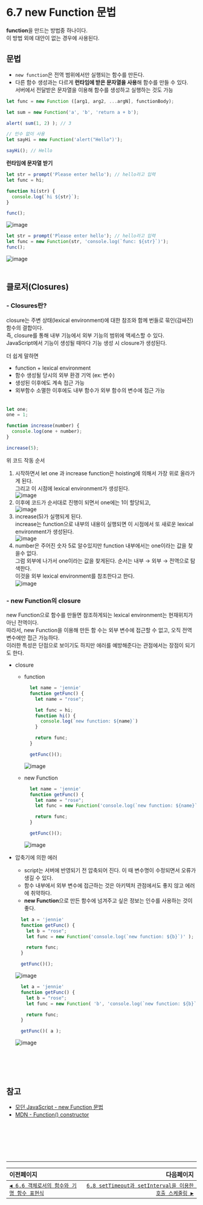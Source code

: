 # 6.7 new Function 문법   
**function**을 만드는 방법중 하나이다.   
이 방법 외에 대안이 없는 경우에 사용된다.   

## 문법
- `new function`은 전역 범위에서만 실행되는 함수를 만든다.
- 다른 함수 생성과는 다르게 **런타임에 받은 문자열을 사용**해 함수를 만들 수 있다.   
  서버에서 전달받은 문자열을 이용해 함수를 생성하고 실행하는 것도 가능
```javascript
let func = new Function ([arg1, arg2, ...argN], functionBody);
```
```javascript
let sum = new Function('a', 'b', 'return a + b');

alert( sum(1, 2) ); // 3
```
```javascript
// 인수 없이 사용
let sayHi = new Function('alert("Hello")');

sayHi(); // Hello
```
**런타임에 문자열 받기**

```javascript
let str = prompt('Please enter hello'); // hello라고 입력
let func = hi;

function hi(str) {
  console.log(`hi ${str}`);
}

func();
```
![image](https://user-images.githubusercontent.com/70567818/128462638-64cb278b-c308-4439-8f9e-22267bbddadc.png)
```javascript
let str = prompt('Please enter hello'); // hello라고 입력
let func = new Function(str, 'console.log(`func: ${str}`)');
func();
```
![image](https://user-images.githubusercontent.com/70567818/128462599-e589b06c-6c95-4153-bb30-3aea6c3ffa22.png)   
　   
## 클로저(Closures)
### - Closures란?
closure는 주변 상태(lexical environment)에 대한 참조와 함께 번들로 묶인(감싸진) 함수의 결합이다.   
즉, closure를 통해 내부 기능에서 외부 기능의 범위에 액세스할 수 있다.   
JavaScript에서 기능이 생성될 때마다 기능 생성 시 closure가 생성된다.   

더 쉽게 말하면
- function + lexical environment
- 함수 생성될 당시의 외부 환경 기억 (ex: 변수)
- 생성된 이후에도 계속 접근 가능
- 외부함수 소멸한 이후에도 내부 함수가 외부 함수의 변수에 접근 가능   
　   
```javascript
let one;
one = 1;

function increase(number) {
  console.log(one + number);
}

increase(5);
```
위 코드 작동 순서
1. 시작하면서 let one 과 increase function은 hoisting에 의해서 가장 위로 올라가게 된다.   
그리고 이 시점에 lexical environment가 생성된다.   
  ![image](https://user-images.githubusercontent.com/70567818/128459445-2bbad0b2-125a-4dce-a5a0-5984b01a06a0.png)   
2. 이후에 코드가 순서대로 진행이 되면서 one에는 1이 할당되고,   
  ![image](https://user-images.githubusercontent.com/70567818/128459559-5de038f4-22cc-4538-9ba4-759390b6f4ad.png)   
3. increase(5)가 실행되게 된다.   
increase는 function으로 내부의 내용이 실행되면 이 시점에서 또 새로운 lexical environment가 생성된다.   
  ![image](https://user-images.githubusercontent.com/70567818/128459844-be0e576b-7b5d-4187-abe9-1c304e568ff3.png)   
4. number은 주어진 숫자 5로 알수있지만 function 내부에서는 one이라는 값을 찾을수 없다.   
그럼 외부에 나가서 one이라는 값을 찾게된다. 순서는 내부 → 외부 → 전역으로 탐색한다.   
이것을 외부 lexical environment를 참조한다고 한다.   
  ![image](https://user-images.githubusercontent.com/70567818/128460359-eb819712-f532-4468-b257-dc84ad2f5784.png)
　   
### - new Function의 closure
new Function으로 함수를 만들면 참조하게되는 lexical environment는 현재위치가 아닌 전역이다.   
따라서, new Function을 이용해 만든 함 수는 외부 변수에 접근할 수 없고, 오직 전역 변수에만 접근 가능하다.   
이러한 특성은 단점으로 보이기도 하지만 에러를 예방해준다는 관점에서는 장점이 되기도 한다.   
- closure
  - function
    ```javascript
      let name = 'jennie'
      function getFunc() {
        let name = "rose";

        let func = hi;
        function hi() {
          console.log(`new function: ${name}`)
        }

        return func;
      }

      getFunc()();
    ```
    ![image](https://user-images.githubusercontent.com/70567818/128465920-fb611c13-4610-405e-bbef-11abbafaacff.png)   

  - new Function
    ```javascript
      let name = 'jennie'
      function getFunc() {
        let name = "rose";
        let func = new Function('console.log(`new function: ${name}`)');

        return func;
      }

      getFunc()();
    ```
    ![image](https://user-images.githubusercontent.com/70567818/128465860-305cdb7c-a58d-409a-ad8b-c3c3b09e4a21.png)
  
- 압축기에 의한 에러
  - script는 서버에 반영되기 전 압축되어 진다. 이 때 변수명이 수정되면서 오류가 생길 수 있다.
  - 함수 내부에서 외부 변수에 접근하는 것은 아키텍처 관점에서도 좋지 않고 에러에 취약하다.
  - **new Function**으로 만든 함수에 넘겨주고 싶은 정보는 인수를 사용하는 것이 좋다.   
  ```javascript
    let a = 'jennie'
    function getFunc() {
      let b = "rose";
      let func = new Function('console.log(`new function: ${b}`)' );

      return func;
    }

    getFunc()();
  ```
  ![image](https://user-images.githubusercontent.com/70567818/129126768-56c9a902-20ff-4fdd-8acb-75a3460c20da.png)

  ```javascript
    let a = 'jennie'
    function getFunc() {
      let b = "rose";
      let func = new Function( 'b', 'console.log(`new function: ${b}`)' );

      return func;
    }

    getFunc()( a );
  ```
  ![image](https://user-images.githubusercontent.com/70567818/129126423-15555376-562c-48fc-93db-d84669ab55bf.png)


　   
　    
　      
## 참고   
- [모던 JavaScript - new Function 문법](https://ko.javascript.info/new-function)
- [MDN - Function() constructor](https://developer.mozilla.org/en-US/docs/Web/JavaScript/Reference/Global_Objects/Function/Function)
　   
　   
　   
　   
　   
　   
---   
|이전페이지|다음페이지|
|:---|---:|
|[`◀ 6.6 객체로서의 함수와 기명 함수 표현식`](./6.6_function-object.md)|[`6.8 setTimeout과 setInterval을 이용한 호출 스케줄링 ▶`](./6.8_settimeout-setinterval.md)|
